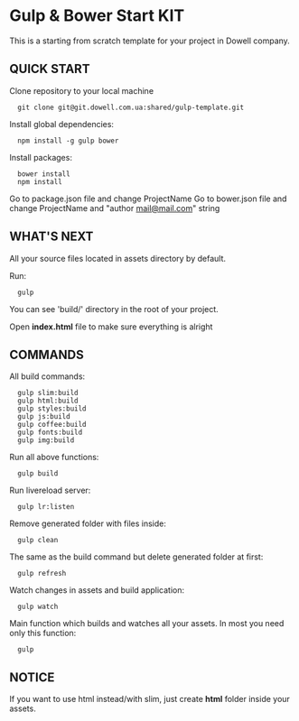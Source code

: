 Gulp & Bower Start KIT
=============================

This is a starting from scratch template for your project in Dowell company.

QUICK START
------------

Clone repository to your local machine

      git clone git@git.dowell.com.ua:shared/gulp-template.git

Install global dependencies:

      npm install -g gulp bower

Install packages:

      bower install
      npm install


Go to package.json file and change ProjectName
Go to bower.json file and change ProjectName and "author <mail@mail.com>" string

WHAT'S NEXT
-----------

All your source files located in assets directory by default.

Run:

      gulp

You can see 'build/' directory in the root of your project.

Open **index.html** file to make sure everything is alright

COMMANDS
-----------

All build commands:

      gulp slim:build
      gulp html:build
      gulp styles:build
      gulp js:build
      gulp coffee:build
      gulp fonts:build
      gulp img:build

Run all above functions:

      gulp build

Run  livereload server:

      gulp lr:listen

Remove generated folder with files inside:

      gulp clean

The same as the build command but delete generated folder at first:

      gulp refresh

Watch changes in assets and build application:

      gulp watch

Main function which builds and watches all your assets. In most you need only this function:

      gulp


NOTICE
-----------

If you want to use html instead/with slim, just create **html** folder inside your assets.
